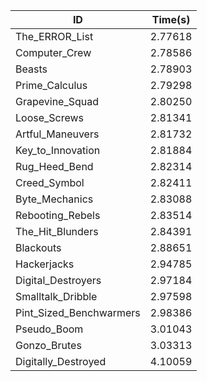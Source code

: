 |ID|Time(s)|
|-|-|
|The_ERROR_List|2.77618|
|Computer_Crew|2.78586|
|Beasts|2.78903|
|Prime_Calculus|2.79298|
|Grapevine_Squad|2.80250|
|Loose_Screws|2.81341|
|Artful_Maneuvers|2.81732|
|Key_to_Innovation|2.81884|
|Rug_Heed_Bend|2.82314|
|Creed_Symbol|2.82411|
|Byte_Mechanics|2.83088|
|Rebooting_Rebels|2.83514|
|The_Hit_Blunders|2.84391|
|Blackouts|2.88651|
|Hackerjacks|2.94785|
|Digital_Destroyers|2.97184|
|Smalltalk_Dribble|2.97598|
|Pint_Sized_Benchwarmers|2.98386|
|Pseudo_Boom|3.01043|
|Gonzo_Brutes|3.03313|
|Digitally_Destroyed|4.10059|
